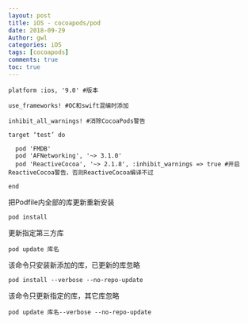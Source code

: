 ```yaml
---
layout: post
title: iOS - cocoapods/pod
date: 2018-09-29
Author: gwl
categories: iOS
tags: [cocoapods]
comments: true
toc: true
---
```


```
platform :ios, '9.0' #版本

use_frameworks! #OC和swift混编时添加

inhibit_all_warnings! #消除CocoaPods警告

target ‘test’ do

  pod 'FMDB'
  pod 'AFNetworking', '~> 3.1.0'
  pod 'ReactiveCocoa', '~> 2.1.8', :inhibit_warnings => true #开启ReactiveCocoa警告，否则ReactiveCocoa编译不过

end
```

把Podfile内全部的库更新重新安装
```
pod install
```

更新指定第三方库
```
pod update 库名
```

该命令只安装新添加的库，已更新的库忽略
```
pod install --verbose --no-repo-update
```

该命令只更新指定的库，其它库忽略
```
pod update 库名--verbose --no-repo-update
```